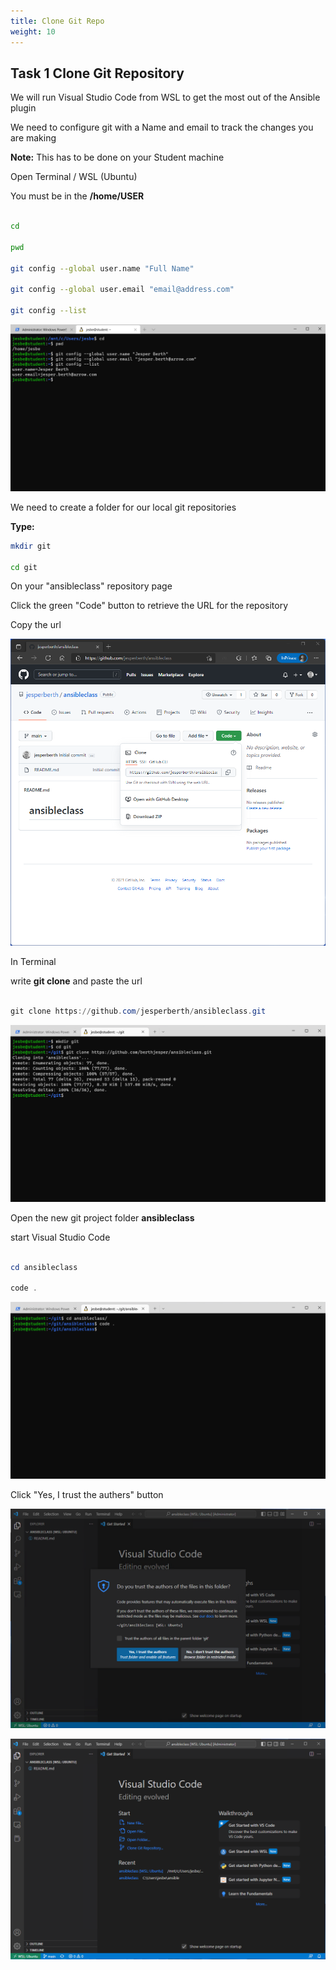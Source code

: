 ```yaml
---
title: Clone Git Repo
weight: 10
---
```


## Task 1 Clone Git Repository

We will run Visual Studio Code from WSL to get the most out of the Ansible plugin

We need to configure git with a Name and email to track the changes you are making

__Note:__ This has to be done on your Student machine

Open Terminal / WSL (Ubuntu)

You must be in the __/home/USER__

```bash

cd

pwd

git config --global user.name "Full Name"

git config --global user.email "email@address.com"

git config --list

```

![Alt text](images/009_git_config.png?raw=true "Git Config")

We need to create a folder for our local git repositories

__Type:__

```bash
mkdir git

cd git

```

On your "ansibleclass" repository page

Click the green "Code" button to retrieve the URL for the repository

Copy the url

![Alt text](images/010_repourl.png?raw=true "Paste Repo URL")

In Terminal

write __git clone__ and paste the url

```powershell

git clone https://github.com/jesperberth/ansibleclass.git

```

![Alt text](images/009_git_clone.png?raw=true "git clone")

Open the new git project folder __ansibleclass__

start Visual Studio Code

```powershell

cd ansibleclass

code .

```

![Alt text](images/009_start_code.png?raw=true "Start VSCode")

Click "Yes, I trust the authers" button

![Alt text](images/009_start_code_trust.png?raw=true "Start VSCode trust")

![Alt text](images/014_git_in_vscode.png?raw=true "Git repo is now in VSCode")
